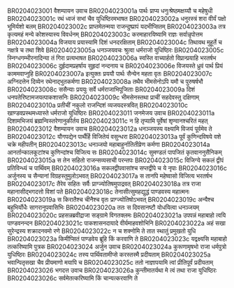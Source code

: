 BR0204023001	वैशम्पायन उवाच
BR0204023001a	पार्थः प्राप्य धनुःश्रेष्ठमक्षय्यौ च महेषुधी
BR0204023001c	रथं ध्वजं सभां चैव युधिष्ठिरमभाषत
BR0204023002a	धनुरस्त्रं शरा वीर्यं पक्षो भूमिर्यशो बलम्
BR0204023002c	प्राप्तमेतन्मया राजन्दुष्प्रापं यदभीप्सितम्
BR0204023003a	तत्र कृत्यमहं मन्ये कोशस्यास्य विवर्धनम्
BR0204023003c	करमाहारयिष्यामि राज्ञः सर्वान्नृपोत्तम
BR0204023004a	विजयाय प्रयास्यामि दिशं धनदरक्षिताम्
BR0204023004c	तिथावथ मुहूर्ते च नक्षत्रे च तथा शिवे
BR0204023005a	धनञ्जयवचः श्रुत्वा धर्मराजो युधिष्ठिरः
BR0204023005c	स्निग्धगम्भीरनादिन्या तं गिरा प्रत्यभाषत
BR0204023006a	स्वस्ति वाच्यार्हतो विप्रान्प्रयाहि भरतर्षभ
BR0204023006c	दुर्हृदामप्रहर्षाय सुहृदां नन्दनाय च
BR0204023006e	विजयस्ते ध्रुवं पार्थ प्रियं काममवाप्नुहि
BR0204023007a	इत्युक्तः प्रययौ पार्थः सैन्येन महता वृतः
BR0204023007c	अग्निदत्तेन दिव्येन रथेनाद्भुतकर्मणा
BR0204023008a	तथैव भीमसेनोऽपि यमौ च पुरुषर्षभौ
BR0204023008c	ससैन्याः प्रययुः सर्वे धर्मराजाभिपूजिताः
BR0204023009a	दिशं धनपतेरिष्टामजयत्पाकशासनिः
BR0204023009c	भीमसेनस्तथा प्राचीं सहदेवस्तु दक्षिणाम्
BR0204023010a	प्रतीचीं नकुलो राजन्दिशं व्यजयदस्त्रवित्
BR0204023010c	खाण्डवप्रस्थमध्यास्ते धर्मराजो युधिष्ठिरः
BR0204023011	जनमेजय उवाच
BR0204023011a	दिशामभिजयं ब्रह्मन्विस्तरेणानुकीर्तय
BR0204023011c	न हि तृप्यामि पूर्वेषां शृण्वानश्चरितं महत्
BR0204023012	वैशम्पायन उवाच
BR0204023012a	धनञ्जयस्य वक्ष्यामि विजयं पूर्वमेव ते
BR0204023012c	यौगपद्येन पार्थैर्हि विजितेयं वसुन्धरा
BR0204023013a	पूर्वं कुणिन्दविषये वशे चक्रे महीपतीन्
BR0204023013c	धनञ्जयो महाबाहुर्नातितीव्रेण कर्मणा
BR0204023014a	आनर्तान्कालकूटांश्च कुणिन्दांश्च विजित्य सः
BR0204023014c	सुमण्डलं पापजितं कृतवाननुसैनिकम्
BR0204023015a	स तेन सहितो राजन्सव्यसाची परन्तपः
BR0204023015c	विजिग्ये सकलं द्वीपं प्रतिविन्ध्यं च पार्थिवम्
BR0204023016a	सकलद्वीपवासांश्च सप्तद्वीपे च ये नृपाः
BR0204023016c	अर्जुनस्य च सैन्यानां विग्रहस्तुमुलोऽभवत्
BR0204023017a	स तानपि महेष्वासो विजित्य भरतर्षभ
BR0204023017c	तैरेव सहितः सर्वैः प्राग्ज्योतिषमुपाद्रवत्
BR0204023018a	तत्र राजा महानासीद्भगदत्तो विशां पते
BR0204023018c	तेनासीत्सुमहद्युद्धं पाण्डवस्य महात्मनः
BR0204023019a	स किरातैश्च चीनैश्च वृतः प्राग्ज्योतिषोऽभवत्
BR0204023019c	अन्यैश्च बहुभिर्योधैः सागरानूपवासिभिः
BR0204023020a	ततः स दिवसानष्टौ योधयित्वा धनञ्जयम्
BR0204023020c	प्रहसन्नब्रवीद्राजा सङ्ग्रामे विगतक्लमः
BR0204023021a	उपपन्नं महाबाहो त्वयि पाण्डवनन्दन
BR0204023021c	पाकशासनदायादे वीर्यमाहवशोभिनि
BR0204023022a	अहं सखा सुरेन्द्रस्य शक्रादनवमो रणे
BR0204023022c	न च शक्नोमि ते तात स्थातुं प्रमुखतो युधि
BR0204023023a	किमीप्सितं पाण्डवेय ब्रूहि किं करवाणि ते
BR0204023023c	यद्वक्ष्यसि महाबाहो तत्करिष्यामि पुत्रक
BR0204023024	अर्जुन उवाच
BR0204023024a	कुरूणामृषभो राजा धर्मपुत्रो युधिष्ठिरः
BR0204023024c	तस्य पार्थिवतामीप्से करस्तस्मै प्रदीयताम्
BR0204023025a	भवान्पितृसखा चैव प्रीयमाणो मयापि च
BR0204023025c	ततो नाज्ञापयामि त्वां प्रीतिपूर्वं प्रदीयताम्
BR0204023026	भगदत्त उवाच
BR0204023026a	कुन्तीमातर्यथा मे त्वं तथा राजा युधिष्ठिरः
BR0204023026c	सर्वमेतत्करिष्यामि किं चान्यत्करवाणि ते
